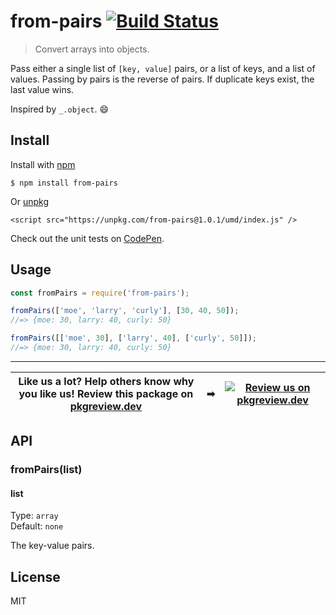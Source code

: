 # from-pairs [![Build Status](https://travis-ci.com/jonkemp/from-pairs.svg?branch=master)](https://travis-ci.com/jonkemp/from-pairs)

> Convert arrays into objects.

Pass either a single list of `[key, value]` pairs, or a list of keys, and a list of values. Passing by pairs is the reverse of pairs. If duplicate keys exist, the last value wins. 

Inspired by `_.object`. 😄


## Install

Install with [npm](https://npmjs.org/package/from-pairs)

```
$ npm install from-pairs
```

Or [unpkg](https://unpkg.com/from-pairs/)

```
<script src="https://unpkg.com/from-pairs@1.0.1/umd/index.js" />
```

Check out the unit tests on [CodePen](https://codepen.io/jonkemp/full/LYVBdrJ).

## Usage

```js
const fromPairs = require('from-pairs');

fromPairs(['moe', 'larry', 'curly'], [30, 40, 50]);
//=> {moe: 30, larry: 40, curly: 50}

fromPairs([['moe', 30], ['larry', 40], ['curly', 50]]);
//=> {moe: 30, larry: 40, curly: 50}
```

---
| **Like us a lot?** Help others know why you like us! **Review this package on [pkgreview.dev](https://pkgreview.dev/npm/from-pairs)** | ➡   | [![Review us on pkgreview.dev](https://i.ibb.co/McjVMfb/pkgreview-dev.jpg)](https://pkgreview.dev/npm/from-pairs) |
| ----------------------------------------------------------------------------------------------------------------------------------------- | --- | --------------------------------------------------------------------------------------------------------------------- |

## API

### fromPairs(list)

#### list

Type: `array`  
Default: `none`

The key-value pairs.

## License

MIT
